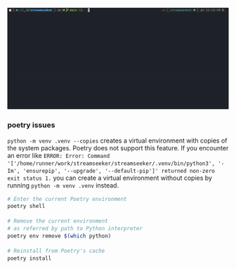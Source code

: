 ![Streamseeker usage](https://raw.githubusercontent.com/uniprank/streamseeker/master/assets/usage-v-0-1-2.gif)

### poetry issues

`python -m venv .venv --copies` creates a virtual environment with copies of the system packages. Poetry does not support this feature. If you encounter an error like `ERROR: Error: Command '['/home/runner/work/streamseeker/streamseeker/.venv/bin/python3', '-Im', 'ensurepip', '--upgrade', '--default-pip']' returned non-zero exit status 1.` you can create a virtual environment without copies by running `python -m venv .venv` instead.

```bash
# Enter the current Poetry environment
poetry shell

# Remove the current environment
# as referred by path to Python interpreter
poetry env remove $(which python)

# Reinstall from Poetry's cache
poetry install
```
